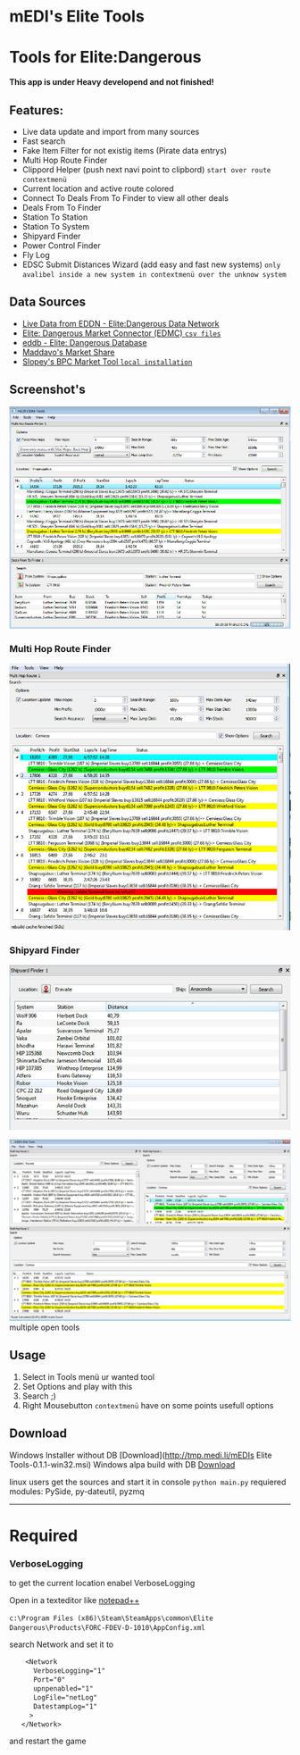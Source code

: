 # mEDI's Elite Tools

Tools for Elite:Dangerous
========
**This app is under Heavy developend and not finished!**

## Features: ##
* Live data update and import from many sources
* Fast search
* Fake Item Filter for not existig items (Pirate data entrys)
* Multi Hop Route Finder
 * Clippord Helper (push next navi point to clipbord) `start over route contextmenü`
 * Current location and active route colored 
 * Connect To Deals From To Finder to view all other deals
* Deals From To Finder
 * Station To Station
 * Station To System
* Shipyard Finder
* Power Control Finder
* Fly Log
 * EDSC Submit Distances Wizard (add easy and fast new systems) `only avalibel inside a new system in contextmenü over the unknow system`

## Data Sources ##
* [Live Data from EDDN - Elite:Dangerous Data Network](https://github.com/jamesremuscat/EDDN/wiki)
* [Elite: Dangerous Market Connector (EDMC) `csv files`](https://github.com/Marginal/EDMarketConnector)
* [eddb - Elite: Dangerous Database](http://eddb.io)
* [Maddavo's Market Share](http://www.davek.com.au/td/)
* [Slopey's BPC Market Tool `local installation`](https://forums.frontier.co.uk/showthread.php?t=76081)


## Screenshot's ##
![Deals And Mult Route screenshot](screenshots/dealsAndMultRoute.jpg)

### Multi Hop Route Finder
![Multi Hop Route screenshot](screenshots/eliteTools.jpg)

### Shipyard Finder
![Shipyard Finder screenshot](screenshots/shipyardFinder.jpg)

![Multi Window screenshot](screenshots/dockwidgetexample.jpg)
multiple open tools


## Usage ##
1. Select in Tools menü ur wanted tool
2. Set Options and play with this
3. Search ;)
4. Right Mousebutton `contextmenü` have on some points usefull options


## Download ##

Windows Installer without DB [Download](http://tmp.medi.li/mEDIs Elite Tools-0.1.1-win32.msi)
Windows alpa build with DB [Download](http://tmp.medi.li/mediselitetools.7z)

linux users get the sources and start it in console `python main.py`
requiered modules: PySide, py-dateutil, pyzmq



----------

# Required #

### VerboseLogging
to get the current location
enabel VerboseLogging

Open in a texteditor  like [notepad++](https://notepad-plus-plus.org/)

`c:\Program Files (x86)\Steam\SteamApps\common\Elite Dangerous\Products\FORC-FDEV-D-1010\AppConfig.xml`

search Network and set it to

        <Network
          VerboseLogging="1"
          Port="0"
          upnpenabled="1"
          LogFile="netLog"
          DatestampLog="1"
         >
       </Network>
and restart the game
